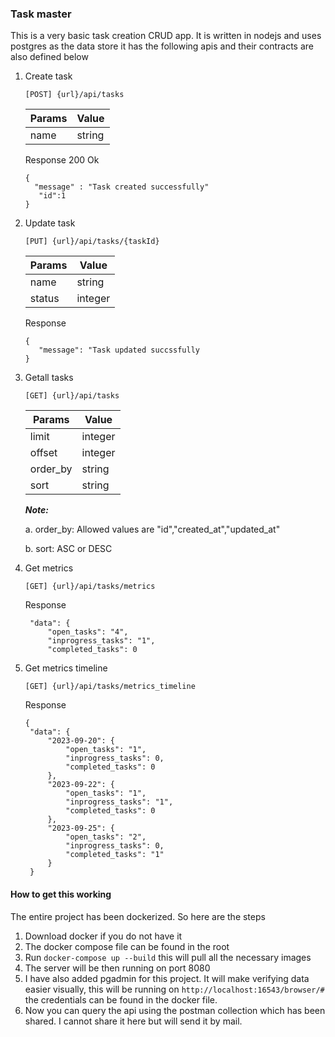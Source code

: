 ### Task master

This is a very basic task creation CRUD app. It is written in nodejs and uses postgres as the data store it has the following apis
and their contracts are also defined below
1. Create task
    ```
   [POST] {url}/api/tasks
    ```
   | Params | Value  |
   |--------|--------|
   | name   | string |

   Response 200 Ok
   ```
   {
     "message" : "Task created successfully"
      "id":1
   }
   ```
2. Update task
   ```
   [PUT] {url}/api/tasks/{taskId}
   ```
   | Params | Value   |
   |--------|---------|
   | name   | string  | 
    | status | integer |
 
   Response
   ```
   {
      "message": "Task updated succssfully
   }
   ```

3. Getall tasks
   ```
   [GET] {url}/api/tasks
   ```
   | Params   | Value   |
      |----------|---------|
   | limit    | integer | 
   | offset   | integer |
    | order_by | string  |
     | sort     | string  |

    ***Note:***

     a. order_by: Allowed values are "id","created_at","updated_at"

     b. sort: ASC or DESC



4. Get metrics
   ```
   [GET] {url}/api/tasks/metrics
   ```
   Response
   
   ```   
    "data": {
        "open_tasks": "4",
        "inprogress_tasks": "1",
        "completed_tasks": 0
    ```
5. Get metrics timeline
   ```
   [GET] {url}/api/tasks/metrics_timeline
   ```
   Response
   ```
   {
    "data": {
        "2023-09-20": {
            "open_tasks": "1",
            "inprogress_tasks": 0,
            "completed_tasks": 0
        },
        "2023-09-22": {
            "open_tasks": "1",
            "inprogress_tasks": "1",
            "completed_tasks": 0
        },
        "2023-09-25": {
            "open_tasks": "2",
            "inprogress_tasks": 0,
            "completed_tasks": "1"
        }
    }
   ```

#### How to get this working
The entire project has been dockerized. So here are the steps

1. Download docker if you do not have it
2. The docker compose file can be found in the root
3. Run ```docker-compose up --build``` this will pull all the necessary images
4. The server will be then running on port 8080
5. I have also added pgadmin for this project. It will make verifying data easier visually, this will be running on ```http://localhost:16543/browser/#``` the credentials can be found in the docker file.
6. Now you can query the api using the postman collection which has been shared. I cannot share it here but will send it by mail.
